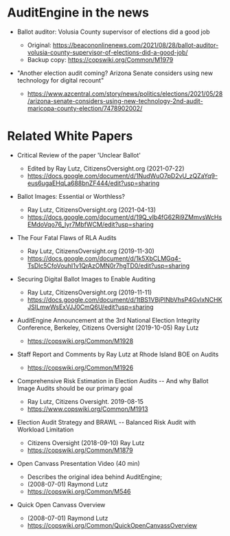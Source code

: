 # AuditEngine in the news

- Ballot auditor: Volusia County supervisor of elections did a good job
    - Original: https://beacononlinenews.com/2021/08/28/ballot-auditor-volusia-county-supervisor-of-elections-did-a-good-job/
    - Backup copy: https://copswiki.org/Common/M1979 

- "Another election audit coming? Arizona Senate considers using new technology for digital recount"
    - https://www.azcentral.com/story/news/politics/elections/2021/05/28/arizona-senate-considers-using-new-technology-2nd-audit-maricopa-county-election/7478902002/

# Related White Papers

- Critical Review of the paper 'Unclear Ballot'
    - Edited by Ray Lutz, CitizensOversight.org (2021-07-22)
    - https://docs.google.com/document/d/1NudWuO7pD2vU_zQZaYq9-eus6ugaEHqLa688bnZF444/edit?usp=sharing

- Ballot Images: Essential or Worthless?
    - Ray Lutz, CitizensOversight.org (2021-04-13)
    - https://docs.google.com/document/d/19Q_yIb4fG62Ri9ZMmvsWcHsEMdoVqo76_Iyr7MbfWCM/edit?usp=sharing

- The Four Fatal Flaws of RLA Audits
    - Ray Lutz, CitizensOversight.org (2019-11-30)
    - https://docs.google.com/document/d/1k5XbCLMGq4-TsDlc5CfoVouhI1v1QrAzOMN0r7hgTD0/edit?usp=sharing

- Securing Digital Ballot Images to Enable Auditing 
    - Ray Lutz, CitizensOversight.org (2019-11-11)
    - https://docs.google.com/document/d/1tBS1VBjPINbVhsP4GvlxNCHKJSILmwWsExVJJ0CmQ6U/edit?usp=sharing

- AuditEngine Announcement at the 3rd National Election Integrity Conference, Berkeley, Citizens Oversight (2019-10-05) Ray Lutz
    - https://copswiki.org/Common/M1928

- Staff Report and Comments by Ray Lutz at Rhode Island BOE on Audits
    - https://copswiki.org/Common/M1926

- Comprehensive Risk Estimation in Election Audits -- And why Ballot Image Audits should be our primary goal
    - Ray Lutz, Citizens Oversight. 2019-08-15
    - https://www.copswiki.org/Common/M1913

- Election Audit Strategy and BRAWL -- Balanced Risk Audit with Workload Limitation
    - Citizens Oversight (2018-09-10) Ray Lutz
    - https://copswiki.org/Common/M1879

- Open Canvass Presentation Video (40 min)
    - Describes the original idea behind AuditEngine; 
    - (2008-07-01) Raymond Lutz
    - https://copswiki.org/Common/M546

- Quick Open Canvass Overview
    - (2008-07-01) Raymond Lutz
    - https://copswiki.org/Common/QuickOpenCanvassOverview
